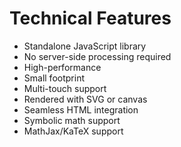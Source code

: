 <!-- > JSXGraph-Abbildung 6 -->

# Technical Features

- Standalone JavaScript library
- No server-side processing required
- High-performance
- Small footprint
- Multi-touch support
- Rendered with SVG or canvas
- Seamless HTML integration
- Symbolic math support
- MathJax/KaTeX support